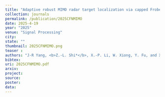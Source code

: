 ```yaml
---
title: "Adaptive robust MIMO radar target localization via capped Frobenius norm"
collection: journals
permalink: /publication/2025CFNMIMO
date: 2025-4-19
year: "2025"
venue: "Signal Processing"
city: 
state: ""
thumbnail: 2025CFNMIMO.png
teaser : 
authors: "J-R Yang, <b>Z.-L. Shi*</b>, X.-P. Li, W. Xiong, Y. Fu, and X. Liang"
bibtex: 
uri: 2025CFNMIMO.pdf
arxiv: 
project: 
source: 
poster: 
data:
---
```

